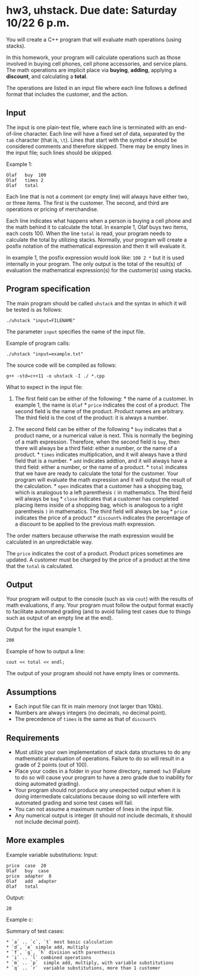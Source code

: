 # hw3, uhstack. Due date: Saturday 10/22 6 p.m. 

You will create a C++ program that will evaluate math operations (using stacks).

In this homework, your program will calculate operations such as those involved in buying cell phones, cell phone accessories, and service plans. The math operations are implicit place via **buying**, **adding**, applying a **discount**, and calculating a **total**. 

The operations are listed in an input file where each line follows a defined format that includes the customer, and the action.

## Input

The input is one plain-text file, where each line is terminated with an end-of-line character.
Each line will have a fixed set of data, separated by the `tab` character (that is, `\t`).
Lines that start with the symbol `#` should be considered comments and therefore skipped. There may be empty lines in the input file; such lines should be skipped.

Example 1:

    Olaf   buy  100
    Olaf   times 2
    Olaf   total

Each line that is not a comment (or empty line) will always have either two, or three items. The first is the customer. The second, and third are operations or pricing of merchandise.

Each line indicates what happens when a person is buying a cell phone and the math behind it to calculate the total. In example 1, Olaf buys two items, each costs 100. When the line `total` is read, your program needs to calculate the total by utilizing stacks. Normally, your program will create a posfix notation of the mathematical expression and then it will evaluate it.

In example 1, the posfix expression would look like: `100 2 *` but it is used internally in your program. The only output is the total of the result(s) of evaluation the mathematical expression(s) for the customer(s) using stacks. 

## Program specification

The main program should be called `uhstack` and the syntax in which it will be tested is as follows:

`./uhstack "input=FILENAME"`

The parameter `input` specifies the name of the input file.

Example of program calls:

`./uhstack "input=example.txt"`

The source code will be compiled as follows:

`g++ -std=c++11 -o uhstack -I ./ *.cpp`

What to expect in the input file:

  1. The first field can be either of the following:
    * the name of a customer. In example 1, the name is `Olaf`
    * `price` indicates the cost of a product. The second field is the name of the product. Product names are arbitrary. The third field is the cost of the product: it is always a number. 

  1. The second field can be either of the following
    * `buy` indicates that a product name, or a numerical value is next. This is normally the begining of a math expression. 
    Therefore, when the second field is `buy`, then there will always be a third field: either a number, or the name of a product.
    * `times` indicates multiplication, and it will always have a third field that is a number.
    * `add` indicates addtion, and it will always have a third field: either a number, or the name of a product.
    * `total` indicates that we have are ready to calculate the total for the customer. Your program will evaluate the math expression and it will output the result of the calculation.
    * `open` indicates that a customer has a shopping bag, which is analogous to a left parenthesis `(` in mathematics. The third field will always be `bag`
    * `close` indicates that a customer has completed placing items inside of a shopping bag, which is analogous to a right parenthesis `)` in mathematics. The third field will always be `bag`
    * `price` indicates the price of a product 
    * `discount%` indicates the percentage of a discount to be applied to the previous math expression.

   The order matters because otherwise the math expression would be calculated in an unpredictable way.
   
   The `price` indicates the cost of a product. Product prices sometimes are updated. A customer must be charged by the price of a product at the time that the `total` is calculated.

## Output

Your program will output to the console (such as via `cout`) with the results of math evaluations, if any.
Your program must follow the output format exactly to facilitate automated grading (and to avoid failing test cases due to things such as output of an empty line at the end).

Output for the input example 1.

    200

Example of how to output a line:

`cout << total << endl;`

The output of your program should not have empty lines or comments.

## Assumptions

* Each input file can fit in main memory (not larger than 10kb).
* Numbers are always integers (no decimals, no decimal point).
* The precedence of `times` is the same as that of `discount%`

## Requirements

* Must utilize your own implementation of stack data structures to do any mathematical evaluation of operations. Failure to do so will result in a grade of 2 points (out of 100).
* Place your codes in a folder in your home directory, named: `hw3` (Failure to do so will cause your program to have a zero grade due to inability for doing automated grading).
* Your program should not produce any unexpected output when it is doing intermediate calculations because doing so will interfere with automated grading and some test cases will fail.
* You can not assume a maximum number of lines in the input file.
* Any numerical output is integer (it should not include decimals, it should not include decimal point).

## More examples

Example variable substitutions:
Input:

    price  case  20
    Olaf   buy  case
    price  adapter  8
    Olaf   add  adapter
    Olaf   total

Output:

    28
    
Example c:

Summary of test cases:

    * `a` .. `c`, `t` most basic calculation
    * `d`, `e` simple add, multiply
    * `f`, `g`, `h` division with parenthesis
    * `i` .. `l` combined operations
    * `m` .. `p`  simple add, multiply, with variable substitutions
    * `q` .. `r`  variable substitutions, more than 1 customer

